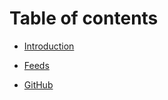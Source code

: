 # Table of contents

* [Introduction](README.md)

* [Feeds](./feeds.html)

* [GitHub](https://github.com/keep3r-network/keep3r.network)
